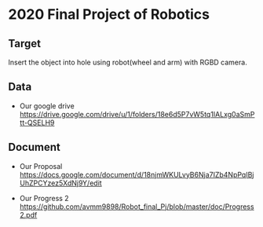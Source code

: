 # 2020 Final Project of Robotics

## Target
Insert the object into hole using robot(wheel and arm) with RGBD camera.

## Data
* Our google drive
https://drive.google.com/drive/u/1/folders/18e6d5P7vW5tq1IALxg0aSmPtt-QSELH9

## Document
* Our Proposal
https://docs.google.com/document/d/18njmWKULvyB6Nja7IZb4NpPqIBjUhZPCYzez5XdNj9Y/edit

* Our Progress 2
https://github.com/avmm9898/Robot_final_Pj/blob/master/doc/Progress2.pdf
